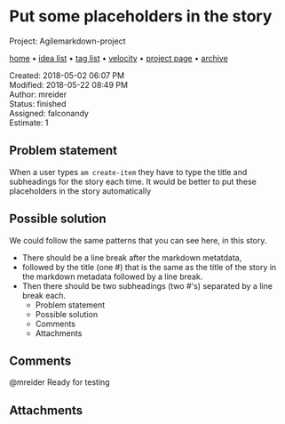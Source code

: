# Put some placeholders in the story

Project: Agilemarkdown-project

[home](../index.md) • [idea list](../ideas.md) • [tag list](../tags.md) • [velocity](../velocity.md) • [project page](../agilemarkdown-project.md) • [archive](archive.md)

Created: 2018-05-02 06:07 PM  
Modified: 2018-05-22 08:49 PM  
Author: mreider  
Status: finished  
Assigned: falconandy  
Estimate: 1  

## Problem statement

When a user types `am create-item` they have to type the title and subheadings for the story each time. It would be better to put these placeholders in the story automatically

## Possible solution

We could follow the same patterns that you can see here, in this story.
- There should be a line break after the markdown metatdata,
- followed by the title (one #) that is the same as the title of the story in the markdown metadata followed by a line break.
- Then there should be two subheadings (two #'s) separated by a line break each.
  - Problem statement
  - Possible solution
  - Comments
  - Attachments

## Comments

 @mreider Ready for testing

## Attachments
